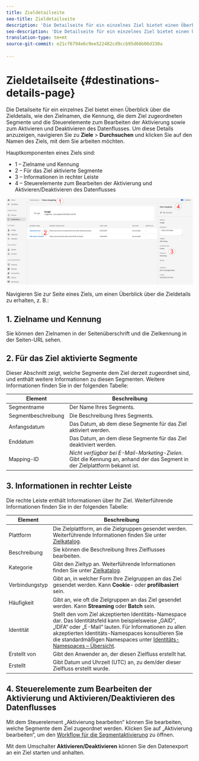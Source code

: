 ```yaml
---
title: Zieldetailseite
seo-title: Zieldetailseite
description: 'Die Detailseite für ein einzelnes Ziel bietet einen Überblick über die Zieldetails, wie den Zielnamen, die Kennung, die dem Ziel zugeordneten Segmente und die Steuerelemente zum Bearbeiten der Aktivierung sowie zum Aktivieren und Deaktivieren des Datenflusses. '
seo-description: 'Die Detailseite für ein einzelnes Ziel bietet einen Überblick über die Zieldetails, wie den Zielnamen, die Kennung, die dem Ziel zugeordneten Segmente und die Steuerelemente zum Bearbeiten der Aktivierung sowie zum Aktivieren und Deaktivieren des Datenflusses. '
translation-type: tm+mt
source-git-commit: e21cf6794e6c9ee522482cd9ccb95d66b06d330a

---
```



# Zieldetailseite {#destinations-details-page}

Die Detailseite für ein einzelnes Ziel bietet einen Überblick über die Zieldetails, wie den Zielnamen, die Kennung, die dem Ziel zugeordneten Segmente und die Steuerelemente zum Bearbeiten der Aktivierung sowie zum Aktivieren und Deaktivieren des Datenflusses. Um diese Details anzuzeigen, navigieren Sie zu **Ziele** > **Durchsuchen** und klicken Sie auf den Namen des Ziels, mit dem Sie arbeiten möchten.

Hauptkomponenten eines Ziels sind:

* 1 – Zielname und Kennung
* 2 – Für das Ziel aktivierte Segmente
* 3 – Informationen in rechter Leiste
* 4 – Steuerelemente zum Bearbeiten der Aktivierung und Aktivieren/Deaktivieren des Datenflusses

![Nummerierte Zielseite](/help/rtcdp/destinations/assets/destination-page-numbered.png)

Navigieren Sie zur Seite eines Ziels, um einen Überblick über die Zieldetails zu erhalten, z. B.:

## 1. Zielname und Kennung

Sie können den Zielnamen in der Seitenüberschrift und die Zielkennung in der Seiten-URL sehen.

## 2. Für das Ziel aktivierte Segmente

Dieser Abschnitt zeigt, welche Segmente dem Ziel derzeit zugeordnet sind, und enthält weitere Informationen zu diesen Segmenten. Weitere Informationen finden Sie in der folgenden Tabelle:

| Element | Beschreibung |
---------|----------|
| Segmentname | Der Name Ihres Segments. |
| Segmentbeschreibung | Die Beschreibung Ihres Segments. |
| Anfangsdatum | Das Datum, ab dem diese Segmente für das Ziel aktiviert werden. |
| Enddatum | Das Datum, an dem diese Segmente für das Ziel deaktiviert werden. |
| Mapping-ID | *Nicht verfügbar bei E-Mail-Marketing-Zielen*. Gibt die Kennung an, anhand der das Segment in der Zielplattform bekannt ist. |

## 3. Informationen in rechter Leiste

Die rechte Leiste enthält Informationen über Ihr Ziel. Weiterführende Informationen finden Sie in der folgenden Tabelle:

| Element | Beschreibung |
---------|----------|
| Plattform | Die Zielplattform, an die Zielgruppen gesendet werden. Weiterführende Informationen finden Sie unter [Zielkatalog](/help/rtcdp/destinations/destinations-catalog.md). |
| Beschreibung | Sie können die Beschreibung Ihres Zielflusses bearbeiten. |
| Kategorie | Gibt den Zieltyp an. Weiterführende Informationen finden Sie unter [Zielkatalog](/help/rtcdp/destinations/destinations-catalog.md). |
| Verbindungstyp | Gibt an, in welcher Form Ihre Zielgruppen an das Ziel gesendet werden. Kann **Cookie**- oder **profilbasiert** sein. |
| Häufigkeit | Gibt an, wie oft die Zielgruppen an das Ziel gesendet werden. Kann **Streaming** oder **Batch** sein. |
| Identität | Stellt den vom Ziel akzeptierten Identitäts-Namespace dar. Das Identitätsfeld kann beispielsweise „GAID“, „IDFA“ oder „E-Mail“ lauten. Für Informationen zu allen akzeptierten Identitäts-Namespaces konsultieren Sie die standardmäßigen Namespaces unter [Identitäts-Namespaces – Übersicht](../../identity-service/namespaces.md). |
| Erstellt von | Gibt den Anwender an, der diesen Zielfluss erstellt hat. |
| Erstellt | Gibt Datum und Uhrzeit (UTC) an, zu dem/der dieser Zielfluss erstellt wurde. |

## 4. Steuerelemente zum Bearbeiten der Aktivierung und Aktivieren/Deaktivieren des Datenflusses

Mit dem Steuerelement „Aktivierung bearbeiten“ können Sie bearbeiten, welche Segmente dem Ziel zugeordnet werden. Klicken Sie auf „Aktivierung bearbeiten“, um den [Workflow für die Segmentaktivierung](/help/rtcdp/destinations/activate-destinations.md) zu öffnen.

Mit dem Umschalter **Aktivieren/Deaktivieren** können Sie den Datenexport an ein Ziel starten und anhalten.